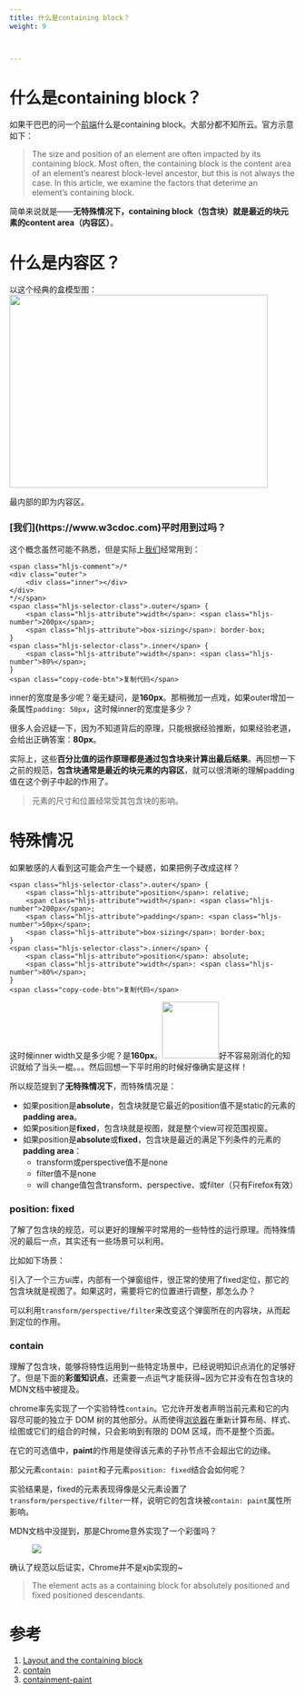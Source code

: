 ```yaml
---
title: 什么是containing block？
weight: 9



---
```

<h1 class="heading" data-id="heading-0">
  什么是containing block？
</h1>

如果干巴巴的问一个[前端](https://www.w3cdoc.com)什么是containing block。大部分都不知所云。官方示意如下：

> The size and position of an element are often impacted by its containing block. Most often, the containing block is the content area of an element&#8217;s nearest block-level ancestor, but this is not always the case. In this article, we examine the factors that deterime an element&#8217;s containing block.

简单来说就是——**无特殊情况下，containing block（包含块）就是最近的块元素的content area（内容区）**。

<h1 class="heading" data-id="heading-1">
  什么是内容区？
</h1>

以这个经典的盒模型图：<img loading="lazy" width="455" height="340" class="alignnone size-full wp-image-4467 shadow" src="https://haomou.oss-cn-beijing.aliyuncs.com/upload/2019/06/img_5cfa527f183fa.png?x-oss-process=image/quality,q_10/resize,m_lfit,w_200" data-src="https://haomou.oss-cn-beijing.aliyuncs.com/upload/2019/06/img_5cfa527f183fa.png?x-oss-process=image/format,webp" alt="" srcset="https://haomou.oss-cn-beijing.aliyuncs.com/upload/2019/06/img_5cfa527f183fa.png?x-oss-process=image/format,webp 455w, https://haomou.oss-cn-beijing.aliyuncs.com/upload/2019/06/img_5cfa527f183fa.png?x-oss-process=image/quality,q_50/resize,m_fill,w_300,h_224/format,webp 300w" sizes="(max-width: 455px) 100vw, 455px" />

最内部的即为内容区。

<h3 class="heading" data-id="heading-2">
  [我们](https://www.w3cdoc.com)平时用到过吗？
</h3>

这个概念虽然可能不熟悉，但是实际上[我们](https://www.w3cdoc.com)经常用到：

<pre><code class="hljs css copyable" lang="css">&lt;span class="hljs-comment">/*
&lt;div class="outer"&gt;
    &lt;div class="inner"&gt;&lt;/div&gt;
&lt;/div&gt;
*/&lt;/span>
&lt;span class="hljs-selector-class">.outer&lt;/span> {
    &lt;span class="hljs-attribute">width&lt;/span>: &lt;span class="hljs-number">200px&lt;/span>;
    &lt;span class="hljs-attribute">box-sizing&lt;/span>: border-box;
}
&lt;span class="hljs-selector-class">.inner&lt;/span> {
    &lt;span class="hljs-attribute">width&lt;/span>: &lt;span class="hljs-number">80%&lt;/span>;
}
&lt;span class="copy-code-btn">复制代码&lt;/span></code></pre>

inner的宽度是多少呢？毫无疑问，是**160px**。那稍微加一点戏，如果outer增加一条属性`padding: 50px`，这时候inner的宽度是多少？

很多人会迟疑一下，因为不知道背后的原理，只能根据经验推断，如果经验老道，会给出正确答案：**80px**。

实际上，这些**百分比值的运作原理都是通过包含块来计算出最后结果**。再回想一下之前的规范，**包含块通常是最近的块元素的内容区**，就可以很清晰的理解padding值在这个例子中起的作用了。

> 元素的尺寸和位置经常受其包含块的影响。

<h1 class="heading" data-id="heading-3">
  特殊情况
</h1>

如果敏感的人看到这可能会产生一个疑惑，如果把例子改成这样？

<pre><code class="hljs less copyable" lang="less">&lt;span class="hljs-selector-class">.outer&lt;/span> {
    &lt;span class="hljs-attribute">position&lt;/span>: relative;
    &lt;span class="hljs-attribute">width&lt;/span>: &lt;span class="hljs-number">200px&lt;/span>;
    &lt;span class="hljs-attribute">padding&lt;/span>: &lt;span class="hljs-number">50px&lt;/span>;
    &lt;span class="hljs-attribute">box-sizing&lt;/span>: border-box;
}
&lt;span class="hljs-selector-class">.inner&lt;/span> {
    &lt;span class="hljs-attribute">position&lt;/span>: absolute;
    &lt;span class="hljs-attribute">width&lt;/span>: &lt;span class="hljs-number">80%&lt;/span>;
}
&lt;span class="copy-code-btn">复制代码&lt;/span></code></pre>

这时候inner width又是多少呢？是**160px**。<img class="lazyload inited loaded" src="https://user-gold-cdn.xitu.io/2018/6/2/163c0277070ef8b9?imageView2/0/w/1280/h/960/format/webp/ignore-error/1" width="100" data-src="https://user-gold-cdn.xitu.io/2018/6/2/163c0277070ef8b9?imageView2/0/w/1280/h/960/format/webp/ignore-error/1" data-width="400" data-height="400" />好不容易刚消化的知识就给了当头一棍。。。然后回想一下平时用的时候好像确实是这样！

所以规范提到了**无特殊情况下**，而特殊情况是：

* 如果position是**absolute**，包含块就是它最近的position值不是static的元素的**padding area**。
* 如果position是**fixed**，包含块就是视图，就是整个view可视范围视窗。
* 如果position是**absolute**或**fixed**，包含块是最近的满足下列条件的元素的**padding area**：
  * transform或perspective值不是none
  * filter值不是none
  * will change值包含transform、perspective、或filter（只有Firefox有效）

<h3 class="heading" data-id="heading-4">
  position: fixed
</h3>

了解了包含块的规范，可以更好的理解平时常用的一些特性的运行原理。而特殊情况的最后一点，其实还有一些场景可以利用。

比如如下场景：

引入了一个三方ui库，内部有一个弹窗组件，很正常的使用了fixed定位，那它的包含块就是视图了。如果这时，需要将它的位置进行调整，那怎么办？

可以利用`transform/perspective/filter`来改变这个弹窗所在的内容块，从而起到定位的作用。

<h3 class="heading" data-id="heading-5">
  contain
</h3>

理解了包含块，能够将特性运用到一些特定场景中，已经说明知识点消化的足够好了。但是下面的**彩蛋知识点**，还需要一点运气才能获得~因为它并没有在包含块的MDN文档中被提及。

chrome率先实现了一个实验特性`contain`。它允许开发者声明当前元素和它的内容尽可能的独立于 DOM 树的其他部分。从而使得[浏览器](https://www.w3cdoc.com)在重新计算布局、样式、绘图或它们的组合的时候，只会影响到有限的 DOM 区域，而不是整个页面。

在它的可选值中，**paint**的作用是使得该元素的子孙节点不会超出它的边缘。

那父元素`contain: paint`和子元素`position: fixed`结合会如何呢？

实验结果是，fixed的元素表现得像是父元素设置了`transform/perspective/filter`一样，说明它的包含块被`contain: paint`属性所影响。

MDN文档中没提到，那是Chrome意外实现了一个彩蛋吗？<figure>

<img class="lazyload inited loaded" src="https://user-gold-cdn.xitu.io/2018/6/2/163c050b9943b679?imageView2/0/w/1280/h/960/format/webp/ignore-error/1" data-src="https://user-gold-cdn.xitu.io/2018/6/2/163c050b9943b679?imageView2/0/w/1280/h/960/format/webp/ignore-error/1" data-width="198" data-height="131" /> <figcaption></figcaption></figure>

确认了规范以后证实，Chrome并不是xjb实现的~

> The element acts as a containing block for absolutely positioned and fixed positioned descendants.

<h1 class="heading" data-id="heading-6">
  参考
</h1>

  1. <a href="https://link.juejin.im?target=https%3A%2F%2Fdeveloper.mozilla.org%2Fen-US%2Fdocs%2FWeb%2FCSS%2FContaining_block" target="_blank" rel="nofollow noopener noreferrer">Layout and the containing block</a>
  2. <a href="https://link.juejin.im?target=https%3A%2F%2Fdeveloper.mozilla.org%2Fen-US%2Fdocs%2FWeb%2FCSS%2Fcontain" target="_blank" rel="nofollow noopener noreferrer">contain</a>
  3. <a href="https://link.juejin.im?target=https%3A%2F%2Fwww.w3.org%2FTR%2Fcss-contain-1%2F%23containment-paint" target="_blank" rel="nofollow noopener noreferrer">containment-paint<br /> </a>
